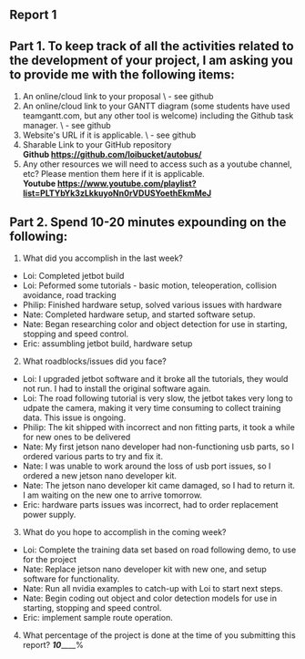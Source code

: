 Report 1
-----------

Part 1. To keep track of all the activities related to the development of your project, I am asking you to provide me with the following items:
-----------
1. An online/cloud link to your proposal
\ - see github
2. An online/cloud link to your GANTT diagram (some students have used teamgantt.com, but any other tool is welcome) including the Github task manager.
\ - see github
3. Website's URL if it is applicable.
\ - see github
4. Sharable Link to your GitHub repository
\
**Github https://github.com/loibucket/autobus/**
5. Any other resources we will need to access such as a youtube channel, etc? Please mention them here if it is applicable.
\
**Youtube https://www.youtube.com/playlist?list=PLTYbYk3zLkkuyoNn0rVDUSYoethEkmMeJ**

Part 2. Spend 10-20 minutes expounding on the following:
------------
1. What did you accomplish in the last week?
- Loi: Completed jetbot build
- Loi: Peformed some tutorials - basic motion, teleoperation, collision avoidance, road tracking
- Philip: Finished hardware setup, solved various issues with hardware
- Nate: Completed hardware setup, and started software setup.
- Nate: Began researching color and object detection for use in starting, stopping and speed control.
- Eric: assumbling jetbot build, hardware setup

2. What roadblocks/issues did you face?
- Loi: I upgraded jetbot software and it broke all the tutorials, they would not run.  I had to install the original software again.
- Loi: The road following tutorial is very slow, the jetbot takes very long to udpate the camera, making it very time consuming to collect training data.  This issue is ongoing.
- Philip: The kit shipped with incorrect and non fitting parts, it took a while for new ones to be delivered
- Nate: My first jetson nano developer had non-functioning usb parts, so I ordered various parts to try and fix it.
- Nate: I was unable to work around the loss of usb port issues, so I ordered a new jetson nano developer kit.
- Nate: The jetson nano developer kit came damaged, so I had to return it. I am waiting on the new one to arrive tomorrow.
- Eric: hardware parts issues was incorrect, had to order replacement power supply.

3. What do you hope to accomplish in the coming week?
- Loi: Complete the training data set based on road following demo, to use for the project
- Nate: Replace jetson nano developer kit with new one, and setup software for functionality.
- Nate: Run all nvidia examples to catch-up with Loi to start next steps.
- Nate: Begin coding out object and color detection models for use in starting, stopping and speed control.
- Eric: implement sample route operation. 

4. What percentage of the project is done at the time of you submitting this report? ___10_______%
